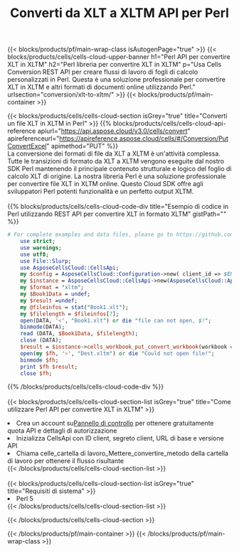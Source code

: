﻿---
title:  Converti da XLT a XLTM API per Perl
description:  API cloud e SDK per Microsoft Excel e OpenOffice Calc. Converti foglio di calcolo in un altro file di formato.
url: /it/perl/conversion/xlt-to-xltm/
---
{{< blocks/products/pf/main-wrap-class isAutogenPage="true" >}}
{{< blocks/products/cells/cells-cloud-upper-banner h1="Perl API per convertire XLT in XLTM" h2="Perl libreria per convertire XLT in XLTM" p="Usa Cells Conversion REST API per creare flussi di lavoro di fogli di calcolo personalizzati in Perl. Questa è una soluzione professionale per convertire XLT in XLTM e altri formati di documenti online utilizzando Perl." urlsection="conversion/xlt-to-xltm/" >}}
{{< blocks/products/pf/main-container >}}

{{< blocks/products/cells/cells-cloud-section isGrey="true" title="Converti un file XLT in XLTM in Perl" >}}
{{% blocks/products/cells/cells-cloud-api-reference apiurl="https://api.aspose.cloud/v3.0/cells/convert" apireferenceurl="https://apireference.aspose.cloud/cells/#/Conversion/PutConvertExcel" apimethod="PUT" %}}
<br/>
La conversione dei formati di file da XLT a XLTM è un'attività complessa. Tutte le transizioni di formato da XLT a XLTM vengono eseguite dal nostro SDK Perl mantenendo il principale contenuto strutturale e logico del foglio di calcolo XLT di origine. La nostra libreria Perl è una soluzione professionale per convertire file XLT in XLTM online. Questo Cloud SDK offre agli sviluppatori Perl potenti funzionalità e un perfetto output XLTM.
<br/>
<br/>
{{% blocks/products/cells/cells-cloud-code-div title="Esempio di codice in Perl utilizzando REST API per convertire XLT in formato XLTM" gistPath="" %}}
 
```perl
# For complete examples and data files, please go to https://github.com/aspose-cells-cloud/aspose-cells-cloud-perl/
    use strict;
    use warnings;
    use utf8; 
    use File::Slurp;
    use AsposeCellsCloud::CellsApi;
    my $config = AsposeCellsCloud::Configuration->new( client_id => $ENV{'ProductClientId'}, client_secret => $ENV{'ProductClientSecret'});
    my $instance = AsposeCellsCloud::CellsApi->new(AsposeCellsCloud::ApiClient->new( $config));
    my $format = "xltm";
    my $Book1Data = undef;
    my $result =undef;
    my @fileinfos = stat("Book1.xlt");
    my $filelength = $fileinfos[7];
    open(DATA, '<', "Book1.xlt") or die "file can not open, $!";
    binmode(DATA);
    read (DATA, $Book1Data, $filelength);
    close (DATA); 
    $result = $instance->cells_workbook_put_convert_workbook(workbook => $Book1Data, format => $format);
    open(my $fh, '>', "Dest.xltm") or die "Could not open file!";
    binmode $fh;
    print $fh $result;
    close $fh;
```
 
{{% /blocks/products/cells/cells-cloud-code-div %}}
<br/>
<br/>
{{< blocks/products/cells/cells-cloud-section-list isGrey="true" title="Come utilizzare Perl API per convertire XLT in XLTM" >}}
<li> Crea un account su<a href="https://dashboard.aspose.cloud/">Pannello di controllo</a> per ottenere gratuitamente quota API e dettagli di autorizzazione</li>
<li>Inizializza CellsApi con ID client, segreto client, URL di base e versione API</li>
<li>Chiama celle_cartella di lavoro_Mettere_convertire_metodo della cartella di lavoro per ottenere il flusso risultante</li>
{{< /blocks/products/cells/cells-cloud-section-list >}}
<br/>
<br/>
{{< blocks/products/cells/cells-cloud-section-list isGrey="true" title="Requisiti di sistema" >}}
<li>Perl 5</li>
{{< /blocks/products/cells/cells-cloud-section-list >}}

{{< /blocks/products/cells/cells-cloud-section >}}

{{< /blocks/products/pf/main-container >}}
{{< /blocks/products/pf/main-wrap-class >}}
